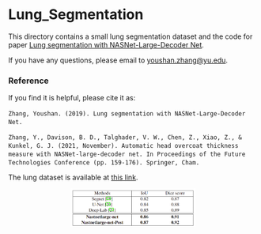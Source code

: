 # Lung_Segmentation

This directory contains a small lung segmentation dataset and the code for paper [Lung segmentation with NASNet-Large-Decoder Net](https://github.com/YoushanZhang/YoushanZhang.github.io/blob/master/files/Lung_segmentation_with_NASNet_Large_Decoder_Net.pdf).


If you have any questions, please email to youshan.zhang@yu.edu.
### Reference

If you find it is helpful, please cite it as:

`
Zhang, Youshan. (2019). Lung segmentation with NASNet-Large-Decoder Net.
`

`
Zhang, Y., Davison, B. D., Talghader, V. W., Chen, Z., Xiao, Z., & Kunkel, G. J. (2021, November). Automatic head overcoat thickness measure with NASNet-large-decoder net. In Proceedings of the Future Technologies Conference (pp. 159-176). Springer, Cham.
`

The lung dataset is available at [this link](https://doi.org/10.5281/zenodo.7191406).

<p align="center">
  <img src="./files/lung_re.png" width="50%"> 
</p>
